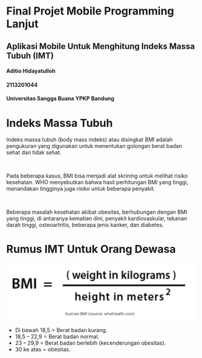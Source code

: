 # Final Projet Mobile Programming Lanjut
<h2> Aplikasi Mobile Untuk Menghitung Indeks Massa Tubuh (IMT)</h2>

<h4>Aditio Hidayatulloh</h4>
<h4>2113201044</h4>
<h4>Universitas Sangga Buana YPKP Bandung</h4>

# Indeks Massa Tubuh
<p>Indeks massa tubuh (body mass indeks) atau disingkat BMI adalah pengukuran yang digunakan untuk menentukan golongan berat badan sehat dan tidak sehat.</p>
<br>
<p>Pada beberapa kasus, BMI bisa menjadi alat skrining untuk melihat risiko kesehatan. WHO menyebutkan bahwa hasil perhitungan BMI yang tinggi, menandakan tingginya juga risiko untuk beberapa penyakit.</p>
<br>
<p>Beberapa masalah kesehatan akibat obesitas, berhubungan dengan BMI yang tinggi, di antaranya kematian dini, penyakit kardiovaskular, tekanan darah tinggi, osteoartritis, beberapa jenis kanker, dan diabetes.</p>

# Rumus IMT Untuk Orang Dewasa
<img src ="/images/rumus_imt.jpeg">
<ul>
    <li>Di bawah 18,5 = Berat badan kurang.</li>
    <li>18,5 – 22,9 = Berat badan normal.</li>
    <li>23 – 29,9 = Berat badan berlebih (kecenderungan obesitas).</li>
    <li>30 ke atas = obesitas.</li>
<ul>

